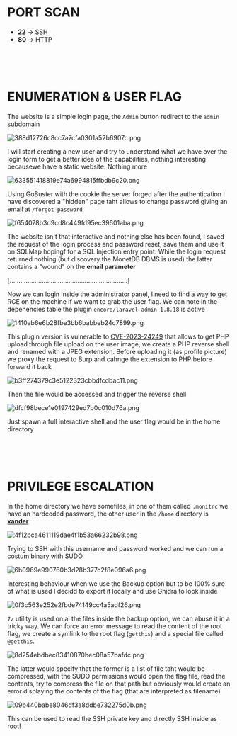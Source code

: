 # PORT SCAN
* **22** &#8594; SSH
* **80** &#8594; HTTP

<br><br><br>

# ENUMERATION & USER FLAG

The website is a simple login page, the `Admin` button redirect to the `admin` subdomain

![388d12726c8cc7a7cfa0301a52b6907c.png](img/388d12726c8cc7a7cfa0301a52b6907c.png)

I will start creating a new user and try to understand what we have over the login form to get a better idea of the capabilities, nothing interesting becausewe have a static website. Nothing more

![633551418819e74a6994815ffbdb9c20.png](img/633551418819e74a6994815ffbdb9c20.png)

Using GoBuster with the cookie the server forged after the authentication I have discovered a "hidden" page taht allows to change password giving an email at `/forgot-password`

![f654078b3d9cd8c449fd95ec39601aba.png](img/f654078b3d9cd8c449fd95ec39601aba.png)

The website isn't that interactive and nothing else has been found, I saved the request of the login process and password reset, save them and use it on SQLMap hopingf for a SQL Injection entry point. While the login request returned nothing (but discovery the MonetDB DBMS is used) the latter contains a "wound" on the **email parameter**

[..................................................................]


Now we can login inside the administrator panel, I need to find a way to get RCE on the machine if we want to grab the user flag. We can note in the depenencies table the plugin `encore/laravel-admin 1.8.18` is active

![1410ab6e6b28fbe3bb6babbeb24c7899.png](img/1410ab6e6b28fbe3bb6babbeb24c7899.png)

This plugin version is vulnerable to [CVE-2023-24249](https://flyd.uk/post/cve-2023-24249/) that allows to get PHP upload through file upload on the user image, we create a PHP reverse shell and renamed with a JPEG extension. Before uploading it (as profile picture) we proxy the request to Burp and cahnge the extension to PHP before forward it back

![b3ff274379c3e5122323cbbdfcdbac11.png](img/b3ff274379c3e5122323cbbdfcdbac11.png)

Then the file would be accessed and trigger the reverse shell

![dfcf98bece1e0197429ed7b0c010d76a.png](img/dfcf98bece1e0197429ed7b0c010d76a.png)

Just spawn a full interactive shell and the user flag would be in the home directory

<br><br><br>

# PRIVILEGE ESCALATION

In the home directory we have somefiles, in one of them called `.monitrc` we have an hardcoded password, the other user in the `/home` directory is **<u>xander</u>**

![4f12bca4611119dae4f1b53a66232b98.png](img/4f12bca4611119dae4f1b53a66232b98.png)

Trying to SSH with this username and password worked and we can run a costum binary with SUDO

![6b0969e990760b3d28b377c2f8e096a6.png](img/6b0969e990760b3d28b377c2f8e096a6.png)

Interesting behaviour when we use the Backup option but to be 100% sure of what is used I decidd to export it locally and use Ghidra to look inside

![0f3c563e252e2fbde74149cc4a5adf26.png](img/0f3c563e252e2fbde74149cc4a5adf26.png)

`7z` utility is used on al the files inside the backup option, we can abuse it in a tricky way. We can force an error message to read the content of the root flag, we create a symlink to the root flag (`getthis`) and a special file called `@getthis`.  

![8d254ebdbec83410870bec08a57bafdc.png](img/8d254ebdbec83410870bec08a57bafdc.png)

The latter would specify that the former is a list of file taht would be compressed, with the SUDO permissions would open the flag file, read the contents, try to compress the file on that path but obviously would create an error displaying the contents of the flag (that are interpreted as filename)

![09b440babe8046df3a8ddbe732275d0b.png](img/09b440babe8046df3a8ddbe732275d0b.png)

This can be used to read the SSH private key and directly SSH inside as root!
